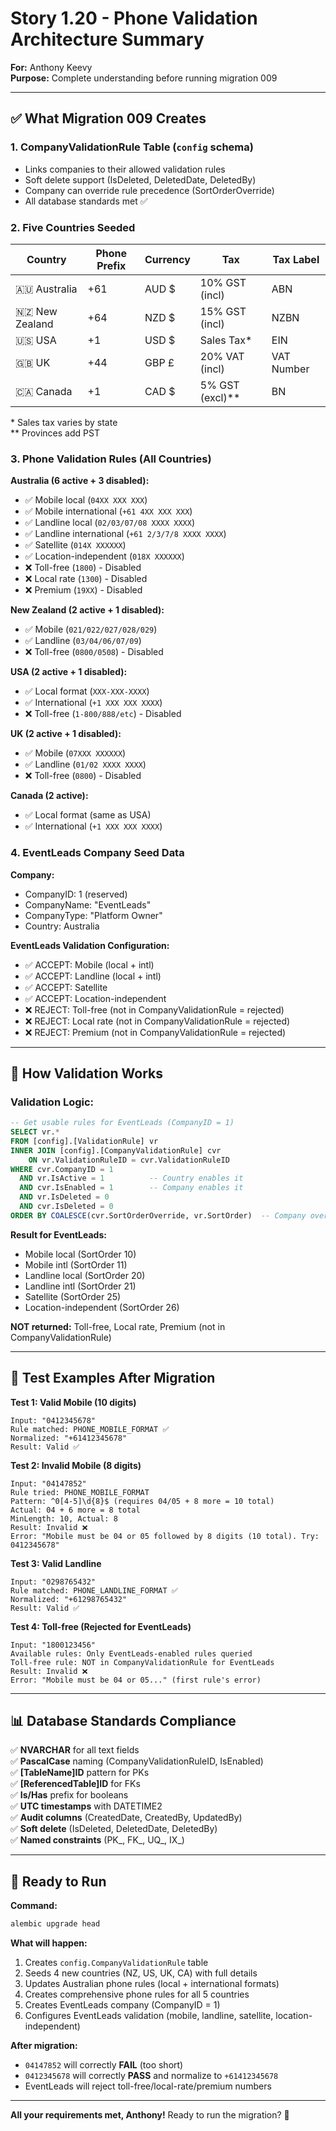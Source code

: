 # Story 1.20 - Phone Validation Architecture Summary

**For:** Anthony Keevy  
**Purpose:** Complete understanding before running migration 009

---

## ✅ What Migration 009 Creates

### **1. CompanyValidationRule Table** (`config` schema)
- Links companies to their allowed validation rules
- Soft delete support (IsDeleted, DeletedDate, DeletedBy)
- Company can override rule precedence (SortOrderOverride)
- All database standards met ✅

### **2. Five Countries Seeded**
| Country | Phone Prefix | Currency | Tax | Tax Label |
|---------|--------------|----------|-----|-----------|
| 🇦🇺 Australia | +61 | AUD $ | 10% GST (incl) | ABN |
| 🇳🇿 New Zealand | +64 | NZD $ | 15% GST (incl) | NZBN |
| 🇺🇸 USA | +1 | USD $ | Sales Tax* | EIN |
| 🇬🇧 UK | +44 | GBP £ | 20% VAT (incl) | VAT Number |
| 🇨🇦 Canada | +1 | CAD $ | 5% GST (excl)** | BN |

\* Sales tax varies by state  
** Provinces add PST

### **3. Phone Validation Rules (All Countries)**

**Australia (6 active + 3 disabled):**
- ✅ Mobile local (`04XX XXX XXX`)
- ✅ Mobile international (`+61 4XX XXX XXX`)
- ✅ Landline local (`02/03/07/08 XXXX XXXX`)
- ✅ Landline international (`+61 2/3/7/8 XXXX XXXX`)
- ✅ Satellite (`014X XXXXXX`)
- ✅ Location-independent (`018X XXXXXX`)
- ❌ Toll-free (`1800`) - Disabled
- ❌ Local rate (`1300`) - Disabled
- ❌ Premium (`19XX`) - Disabled

**New Zealand (2 active + 1 disabled):**
- ✅ Mobile (`021/022/027/028/029`)
- ✅ Landline (`03/04/06/07/09`)
- ❌ Toll-free (`0800/0508`) - Disabled

**USA (2 active + 1 disabled):**
- ✅ Local format (`XXX-XXX-XXXX`)
- ✅ International (`+1 XXX XXX XXXX`)
- ❌ Toll-free (`1-800/888/etc`) - Disabled

**UK (2 active + 1 disabled):**
- ✅ Mobile (`07XXX XXXXXX`)
- ✅ Landline (`01/02 XXXX XXXX`)
- ❌ Toll-free (`0800`) - Disabled

**Canada (2 active):**
- ✅ Local format (same as USA)
- ✅ International (`+1 XXX XXX XXXX`)

### **4. EventLeads Company Seed Data**

**Company:**
- CompanyID: 1 (reserved)
- CompanyName: "EventLeads"
- CompanyType: "Platform Owner"
- Country: Australia

**EventLeads Validation Configuration:**
- ✅ ACCEPT: Mobile (local + intl)
- ✅ ACCEPT: Landline (local + intl)
- ✅ ACCEPT: Satellite
- ✅ ACCEPT: Location-independent
- ❌ REJECT: Toll-free (not in CompanyValidationRule = rejected)
- ❌ REJECT: Local rate (not in CompanyValidationRule = rejected)
- ❌ REJECT: Premium (not in CompanyValidationRule = rejected)

---

## 🔧 How Validation Works

### **Validation Logic:**

```sql
-- Get usable rules for EventLeads (CompanyID = 1)
SELECT vr.*
FROM [config].[ValidationRule] vr
INNER JOIN [config].[CompanyValidationRule] cvr 
    ON vr.ValidationRuleID = cvr.ValidationRuleID
WHERE cvr.CompanyID = 1
  AND vr.IsActive = 1          -- Country enables it
  AND cvr.IsEnabled = 1        -- Company enables it
  AND vr.IsDeleted = 0
  AND cvr.IsDeleted = 0
ORDER BY COALESCE(cvr.SortOrderOverride, vr.SortOrder)  -- Company override or default
```

**Result for EventLeads:**
- Mobile local (SortOrder 10)
- Mobile intl (SortOrder 11)
- Landline local (SortOrder 20)
- Landline intl (SortOrder 21)
- Satellite (SortOrder 25)
- Location-independent (SortOrder 26)

**NOT returned:** Toll-free, Local rate, Premium (not in CompanyValidationRule)

---

## 🧪 Test Examples After Migration

**Test 1: Valid Mobile (10 digits)**
```
Input: "0412345678"
Rule matched: PHONE_MOBILE_FORMAT ✅
Normalized: "+61412345678"
Result: Valid ✅
```

**Test 2: Invalid Mobile (8 digits)**
```
Input: "04147852"
Rule tried: PHONE_MOBILE_FORMAT
Pattern: ^0[4-5]\d{8}$ (requires 04/05 + 8 more = 10 total)
Actual: 04 + 6 more = 8 total
MinLength: 10, Actual: 8
Result: Invalid ❌
Error: "Mobile must be 04 or 05 followed by 8 digits (10 total). Try: 0412345678"
```

**Test 3: Valid Landline**
```
Input: "0298765432"
Rule matched: PHONE_LANDLINE_FORMAT ✅
Normalized: "+61298765432"
Result: Valid ✅
```

**Test 4: Toll-free (Rejected for EventLeads)**
```
Input: "1800123456"
Available rules: Only EventLeads-enabled rules queried
Toll-free rule: NOT in CompanyValidationRule for EventLeads
Result: Invalid ❌
Error: "Mobile must be 04 or 05..." (first rule's error)
```

---

## 📊 Database Standards Compliance

✅ **NVARCHAR** for all text fields  
✅ **PascalCase** naming (CompanyValidationRuleID, IsEnabled)  
✅ **[TableName]ID** pattern for PKs  
✅ **[ReferencedTable]ID** for FKs  
✅ **Is/Has** prefix for booleans  
✅ **UTC timestamps** with DATETIME2  
✅ **Audit columns** (CreatedDate, CreatedBy, UpdatedBy)  
✅ **Soft delete** (IsDeleted, DeletedDate, DeletedBy)  
✅ **Named constraints** (PK_, FK_, UQ_, IX_)  

---

## 🚀 Ready to Run

**Command:**
```powershell
alembic upgrade head
```

**What will happen:**
1. Creates `config.CompanyValidationRule` table
2. Seeds 4 new countries (NZ, US, UK, CA) with full details
3. Updates Australian phone rules (local + international formats)
4. Creates comprehensive phone rules for all 5 countries
5. Creates EventLeads company (CompanyID = 1)
6. Configures EventLeads validation (mobile, landline, satellite, location-independent)

**After migration:**
- `04147852` will correctly **FAIL** (too short)
- `0412345678` will correctly **PASS** and normalize to `+61412345678`
- EventLeads will reject toll-free/local-rate/premium numbers

---

**All your requirements met, Anthony!** Ready to run the migration? 🎯


